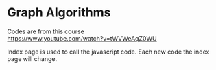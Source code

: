 # Graph Algorithms

Codes are from this course  
https://www.youtube.com/watch?v=tWVWeAqZ0WU

Index page is used to call the javascript code. Each new code the index page will change.